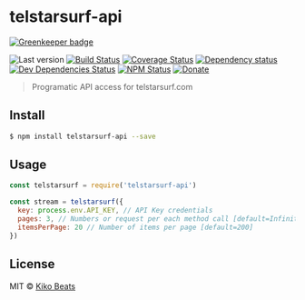 # telstarsurf-api

[![Greenkeeper badge](https://badges.greenkeeper.io/Kikobeats/telstarsurf-api.svg)](https://greenkeeper.io/)

![Last version](https://img.shields.io/github/tag/Kikobeats/telstarsurf-api.svg?style=flat-square)
[![Build Status](http://img.shields.io/travis/Kikobeats/telstarsurf-api/master.svg?style=flat-square)](https://travis-ci.org/Kikobeats/telstarsurf-api)
[![Coverage Status](https://img.shields.io/coveralls/Kikobeats/telstarsurf-api.svg?style=flat-square)](https://coveralls.io/github/Kikobeats/telstarsurf-api)
[![Dependency status](http://img.shields.io/david/Kikobeats/telstarsurf-api.svg?style=flat-square)](https://david-dm.org/Kikobeats/telstarsurf-api)
[![Dev Dependencies Status](http://img.shields.io/david/dev/Kikobeats/telstarsurf-api.svg?style=flat-square)](https://david-dm.org/Kikobeats/telstarsurf-api#info=devDependencies)
[![NPM Status](http://img.shields.io/npm/dm/telstarsurf-api.svg?style=flat-square)](https://www.npmjs.org/package/telstarsurf-api)
[![Donate](https://img.shields.io/badge/donate-paypal-blue.svg?style=flat-square)](https://paypal.me/Kikobeats)

> Programatic API access for telstarsurf.com

## Install

```bash
$ npm install telstarsurf-api --save
```

## Usage

```js
const telstarsurf = require('telstarsurf-api')

const stream = telstarsurf({
  key: process.env.API_KEY, // API Key credentials
  pages: 3, // Numbers or request per each method call [default=Infinity]
  itemsPerPage: 20 // Number of items per page [default=200]
})
```

## License

MIT © [Kiko Beats](http://kikobeats.com)
